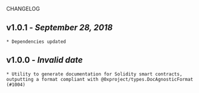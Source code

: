 <!--
changelogUtils.file is auto-generated using the monorepo-scripts package. Don't edit directly.
Edit the package's CHANGELOG.json file only.
-->

CHANGELOG

## v1.0.1 - _September 28, 2018_

    * Dependencies updated

## v1.0.0 - _Invalid date_

    * Utility to generate documentation for Solidity smart contracts, outputting a format compliant with @0xproject/types.DocAgnosticFormat (#1004)
